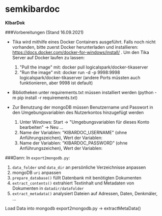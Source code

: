 # semkibardoc

**KIbarDok**

###Vorbereitungen (Stand 16.09.2021)

- Tika wird mithilfe eines Docker Containers ausgeführt. Falls noch nicht vorhanden, bitte zuerst Docker herunterladen und installieren: https://docs.docker.com/docker-for-windows/install/ . Um den Tika Server auf Docker laufen zu lassen:

  1. "Pull the image" mit: docker pull logicalspark/docker-tikaserver
  2. "Run the image" mit: docker run -d -p 9998:9998 logicalspark/docker-tikaserver
     (andere Ports müssten auch funktionieren, aber 9998 ist default)

- Bibliotheken unter requirements.txt müssen installiert werden (python -m pip install -r requirements.txt)

- Zur Benutzung der mongoDB müssen Benutzername und Passwort in den Umgebungsvariablen des Nutzerkontos hinzugefügt werden
  1. Unter Windows: Start -> "Umgebungsvariablen für dieses Konto bearbeiten" -> Neu ...
  2. Name der Variablen: "KIBARDOC_USERNAME" (ohne Anführungszeichen), Wert der Variablen: <mongoDB username>
  3. Name der Variablen: "KIBARDOC_PASSWORD" (ohne Anführungszeichen), Wert der Variablen: <mongoDB password>

<!-- https://github.com/vgrem/Office365-REST-Python-Client -->

###Dann:
In `export2mongodb.py`:
  1. `data_folder` und `data_dir` an persönliche Verzeichnisse anpassen
  2. mongoDB `uri` anpassen
  3. `prepare_database()` füllt Datenbank mit benötigten Dokumenten
  4. `extract_contents()` extrahiert Textinhalt und Metadaten von Dokumenten in `datadir/datafolder`
  5. `extract_metadata()` analysiert Dateien auf Adressen, Daten, Denkmäler, ...

Load Data into mongodb
export2mongodb.py -> extractMetaData()